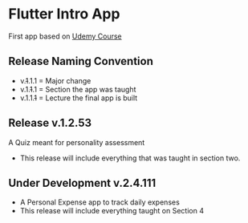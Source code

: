 # Flutter Intro App

First app based on [Udemy Course](https://www.udemy.com/course/learn-flutter-dart-to-build-ios-android-apps)

## Release Naming Convention
- v.~~1~~.1.1 = Major change
- v.1.~~1~~.1 = Section the app was taught
- v.1.1.~~1~~ = Lecture the final app is built

## Release v.1.2.53
A Quiz meant for personality assessment
- This release will include everything that was taught in section two.

## Under Development v.2.4.111
- A Personal Expense app to track daily expenses
- This release will include everything taught on Section 4
